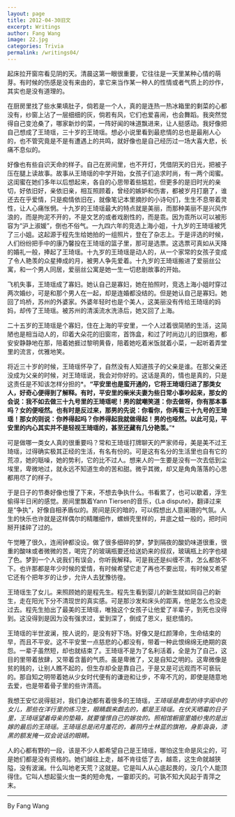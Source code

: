```yaml
---
layout: page
title: 2012-04-30旧文
excerpt: Writings
author: Fang Wang
image: 22.jpg
categories: Trivia
permalink: /writings04/
---
```


起床拉开窗帘看见阴的天。清晨这第一眼很重要，它往往是一天里某种心情的萌芽。有时候的伤感是没有来由的，拿它来当作某一种人的性情或者气质上的炒作，其实也是没有道理的。

在厨房里找了些水果填肚子，倘若是一个人，真的是连热一热冰箱里的剩菜的心都没有，纱窗上沾了一层细细的灰，倘若有风，它们也爱喜闹，也会舞蹈。我突然觉得自己变沧桑了，哪家新炒的菜，一阵好闻的味道飘进来，让人挺感动。我好像把自己想成了王琦瑶，三十岁的王琦瑶。想必小说里看到最悲情的总也是最剐人心的，也不管究竟是不是有遭遇上的共鸣，就好像也是自己经历过一场大喜大悲，长痛不息似的。

好像也有些自识天命的样子。自己在房间里，也不开灯，凭借阴天的日光，把被子压在腿上读故事。故事从王琦瑶的中学开始，女孩子们追求时尚，有一两个闺蜜。这闺蜜在她们多年以后想起来，各自的心思带着些尴尬，但更多的是旧时光的亲切，好依旧好，亲依旧亲，相互照顾着，曾经的嫉妒和伤害，都被岁月打磨了，谁还去在乎爱情，只是痴情依旧在，就像笔记本里摘抄的小诗句们，生生不息带着灵性，让人心痛怅惘。十九岁的王琦瑶最大的特点就是美丽，而那种美丽不是兴风作浪的，而是拘泥不开的，不是文艺的或者戏剧性的，而是乖。因为乖所以可以被形容为“沪上淑媛”，倒也不俗气。一九四六年的竞选上海小姐，十九岁的王琦瑶被凭了三小姐。这起源于程先生给她拍的一组照片，登在了杂志上。于是评选的时候，人们纷纷把手中的康乃馨投在王琦瑶的篮子里，那可是选票。这选票可真如从天降的婚礼一般，捧起了王琦瑶。十九岁的王琦瑶是动人的，从一个家常的女孩子变成了令人艳羡的众星捧成的月，被男人争先爱着。十九岁的王琦瑶搬进了爱丽丝公寓，和一个男人同居，爱丽丝公寓是她一生一切悲剧故事的开始。

飞机失事，王琦瑶成了寡妇。她认自己是寡妇，她在拍照时，竞选上海小姐时穿过两次婚纱，可是和那个男人在一起，却是连婚都没结的。但是她认自己是寡妇。她回了坞桥，苏州的外婆家。外婆年轻时也是个美人，这美丽没有传给王琦瑶的妈妈，却传了王琦瑶。被苏州的清溪流水洗涤后，她又回了上海。

二十五岁的王琦瑶是个寡妇，住在上海的平安里，一个人过着很简陋的生活，这简陋也是相当动人的，印着大朵花的旧窗帘，首饰盒，和过了时尚边儿的旧旗袍，都安安静静地在那，陪着她捱过黎明黄昏，陪着她吃着米饭就着小菜，一起听着弄堂里的流言，优雅地笑。

将近三十岁的时候，王琦瑶怀孕了，自然没有人知道孩子的父亲是谁。在那父亲还没成为父亲的时候，对王琦瑶说，我会对你好的。这话是真的，情也是真的，只是这责任是不知该怎样分担的*。**“**平安里也是蛮开通的，它将王琦瑶归进了那类女人，好奇心便得到了解释。有时，平安里的柴米夫妻为些日常小事吵起来，那女的会说：我不如去做三十九号里的王琦瑶呢！男的就嘲笑道：你去做呀，你有那本事吗？女的便哑然。也有时是反过来，那男的先说：你看你，你再看三十九号的王琦瑶！那女的则说：你养得起吗？你养得起我就做得起！男的也哑然。以此可见，平安里的内心其实并不是轻视王琦瑶的，甚至还藏有几分艳羡**。**”*

可是做哪一类女人真的很重要吗？常和王琦瑶打牌聊天的严家师母，美是美不过王琦瑶，过得确实极其正经的生活，有名有份的。可是这有名分的生活里也自有它的荒凉，她的聒噪，她的势利，它的比不过人。想来人的一生要是没有一次去低到尘埃里，卑微地过，就永远不知道生命的苦和甜。微乎其微，却又是角角落落的心思都用尽了的样子。

于是日子的节奏好像也慢了下来，不想去争执什么。书看累了，也可以歇着，浮生偷得半日闲的感觉。房间里飘着Yann Tiersen的音乐，《La dispute》，翻译过来是“争执”，好像自相矛盾似的。房间是灰的暗的，可以假想出人意阑珊的气氛。人生的快乐也许就是这样偶尔的精雕细作，螺蛳壳里样的，井底之蛙一般的，把时间掰开揉碎了过的。

午觉睡了很久，连闹钟都没设。做了很多细碎的梦，梦到隔夜的酸奶味道很重，很重的酸味或者微微的苦，喝完了的玻璃瓶要还给送奶来的叔叔，玻璃瓶上的字也褪了色。梦到一个人说我们有误会，你听我解释。可是我还是纠缠不清，怎么都放不下。也许那都是年少时候的爱情，有时候希望它走了再也不要出现，有时候又希望它还有个把年岁的让步，允许人去犹豫彷徨。

王琦瑶生了女儿。来照顾她的是程先生。程先生看到婴儿的新生就如同自己的新生，走在阳光下分不清现世的真实感。可是那沙发和床头的距离，他是怎么也没走过去。程先生拍出了最美的王琦瑶，唯独这个女孩子让他爱了半辈子，到死也没得到。这没得到是因为没有强求过，爱到深了，倒成了恩义，挺悲情的。

王琦瑶的半世波澜，按人说的，是没有好下场。好像又是红颜薄命，生命结束的早，而且不平安。这不平安里一点慈悲的心都没有，带着一种此恨绵绵无绝期的哀怨。一辈子虽然短，却也就结束了。王琦瑶不是为了名利活着，全是为了自己，这目的里带着放肆，又带着含蓄的气质。虽是卑微了，又是自知之明的。这卑微像是贫的贱的，让别人瞧不起的，但生存却全是靠自己，于是又是可远观而不可亵玩的。那自知之明带着她从少女时代便有的谦逊和让步，不卑不亢的，即使是随意地去爱，也是带着骨子里的些许清高。

我想王安忆说得挺对，我们身边都有着很多的王琦瑶，*王琦瑶是典型的待字闺中的女儿，那些在洋行里的练习生，眼睛觑来觑去的，都是王琦瑶。在伏天晒霉的日子里，王琦瑶望着母亲的垫箱，就要憧憬自己的嫁妆的。照相馆橱窗里婚纱曳的是出嫁的最后的王琦瑶。王琦瑶总是闭月羞花的，着阴丹士林蓝的旗袍，身影袅袅，漆黑的额发掩一双会说话的眼睛。*

 人的心都有野的一段，该是不少人都希望自己是王琦瑶，哪怕这生命是风尘的，可是她们都是没有资格的。她们越往上走，越不肯往低了去，越乖，这生命就越狭隘，没有波澜。什么叫地老天荒？这就是。它是叫人从心底起畏的，没几个人能顶得住。它叫人想起萤火虫一类的短命鬼，一霎即灭的。可孰不知大风起于青萍之末。



****

By Fang Wang